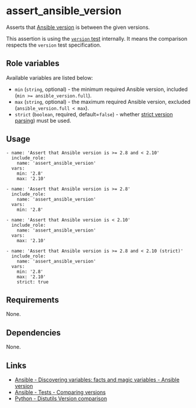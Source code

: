 # assert_ansible_version

Asserts that [Ansible version](https://docs.ansible.com/ansible/latest/user_guide/playbooks_vars_facts.html#ansible-version) is between the given versions.

This assertion is using the [`version` test](https://docs.ansible.com/ansible/latest/user_guide/playbooks_tests.html#comparing-versions) internally. It means
the comparison respects the `version` test specification.

## Role variables

Available variables are listed below:

- `min` (`string`, optional) - the minimum required Ansible version, included (`min >= ansible_version.full`).
- `max` (`string`, optional) - the maximum required Ansible version, excluded (`ansible_version.full < max`).
- `strict` (`boolean`, required, default=`false`) - whether [strict version parsing](https://docs.ansible.com/ansible/latest/user_guide/playbooks_tests.html#comparing-versions))
  must be used.

## Usage

    - name: 'Assert that Ansible version is >= 2.8 and < 2.10'
      include_role:
        name: 'assert_ansible_version'
      vars:
        min: '2.8'
        max: '2.10'

    - name: 'Assert that Ansible version is >= 2.8'
      include_role:
        name: 'assert_ansible_version'
      vars:
        min: '2.8'

    - name: 'Assert that Ansible version is < 2.10'
      include_role:
        name: 'assert_ansible_version'
      vars:
        max: '2.10'

    - name: 'Assert that Ansible version is >= 2.8 and < 2.10 (strict)'
      include_role:
        name: 'assert_ansible_version'
      vars:
        min: '2.8'
        max: '2.10'
        strict: true

## Requirements

None.

## Dependencies

None.

## Links

- [Ansible - Discovering variables: facts and magic variables - Ansible version](https://docs.ansible.com/ansible/latest/user_guide/playbooks_vars_facts.html#ansible-version)
- [Ansible - Tests - Comparing versions](https://docs.ansible.com/ansible/latest/user_guide/playbooks_tests.html#comparing-versions)
- [Python - Distutils Version comparison](https://wiki.python.org/moin/Distutils/VersionComparison)
